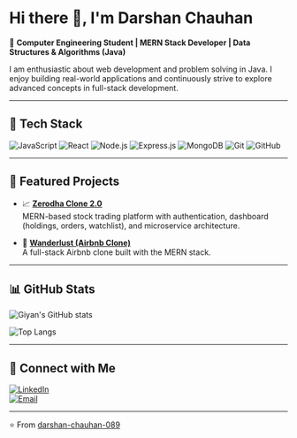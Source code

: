 # Hi there 👋, I'm Darshan Chauhan 

🚀 **Computer Engineering Student | MERN Stack Developer | Data Structures & Algorithms (Java)**  

I am enthusiastic about web development and problem solving in Java. I enjoy building real-world applications and continuously strive to explore advanced concepts in full-stack development.

---

## 🔧 Tech Stack  
![JavaScript](https://img.shields.io/badge/JavaScript-F7DF1E?logo=javascript&logoColor=black) ![React](https://img.shields.io/badge/React-20232A?logo=react&logoColor=61DAFB) ![Node.js](https://img.shields.io/badge/Node.js-43853D?logo=node-dot-js&logoColor=white) ![Express.js](https://img.shields.io/badge/Express.js-404D59?logo=express) ![MongoDB](https://img.shields.io/badge/MongoDB-4EA94B?logo=mongodb&logoColor=white) ![Git](https://img.shields.io/badge/Git-F05032?logo=git&logoColor=white) ![GitHub](https://img.shields.io/badge/GitHub-100000?logo=github&logoColor=white)


---

## 📂 Featured Projects  

- 📈 [**Zerodha Clone 2.0**](https://github.com/darshan-chauhan-089/zerodha-clone)  
   MERN-based stock trading platform with authentication, dashboard (holdings, orders, watchlist), and microservice architecture.  

- 🏡 [**Wanderlust (Airbnb Clone)**](https://github.com/darshan-chauhan-089/wanderlust)  
   A full-stack Airbnb clone built with the MERN stack.  
---

## 📊 GitHub Stats  

![Giyan's GitHub stats](https://github-readme-stats.vercel.app/api?username=darshan-chauhan-089&show_icons=true&theme=tokyonight)  

![Top Langs](https://github-readme-stats.vercel.app/api/top-langs/?username=darshan-chauhan-089&layout=compact&theme=tokyonight)  

---

## 🔗 Connect with Me  

[![LinkedIn](https://img.shields.io/badge/LinkedIn-blue?logo=linkedin&logoColor=white)](https://www.linkedin.com/in/darshan-chauhan-5b9023276)    
[![Email](https://img.shields.io/badge/Email-D14836?logo=gmail&logoColor=white)](mailto:darshanchauhan089@email.com)  

---
⭐️ From [darshan-chauhan-089](https://github.com/darshan-chauhan-089)

